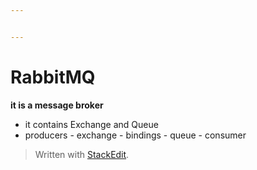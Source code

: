 ```yaml
---


---
```


<h1 id="rabbitmq">RabbitMQ</h1>
<p><strong>it is a message broker</strong></p>
<ul>
<li>it contains Exchange and Queue</li>
<li>producers - exchange - bindings - queue - consumer</li>
</ul>
<blockquote>
<p>Written with <a href="https://stackedit.io/">StackEdit</a>.</p>
</blockquote>

